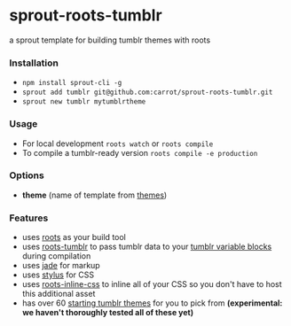 # sprout-roots-tumblr
a sprout template for building tumblr themes with roots

### Installation
- `npm install sprout-cli -g`
- `sprout add tumblr git@github.com:carrot/sprout-roots-tumblr.git`
- `sprout new tumblr mytumblrtheme`

### Usage
- For local development `roots watch` or `roots compile`
- To compile a tumblr-ready version `roots compile -e production`

### Options
- **theme** (name of template from [themes](themes))

### Features
- uses [roots](http://roots.cx) as your build tool
- uses [roots-tumblr](https://github.com/carrot/roots-tumblr) to pass tumblr data to your [tumblr variable blocks](http://buildthemes.tumblr.com/ch1/variables-blocks) during compilation
- uses [jade](http://jade-lang.com/) for markup
- uses [stylus](https://learnboost.github.io/stylus/) for CSS
- uses [roots-inline-css](https://github.com/carrot/roots-inline-css) to inline all of your CSS so you don't have to host this additional asset
- has over 60 [starting tumblr themes](themes) for you to pick from **(experimental: we haven't thoroughly tested all of these yet)**
